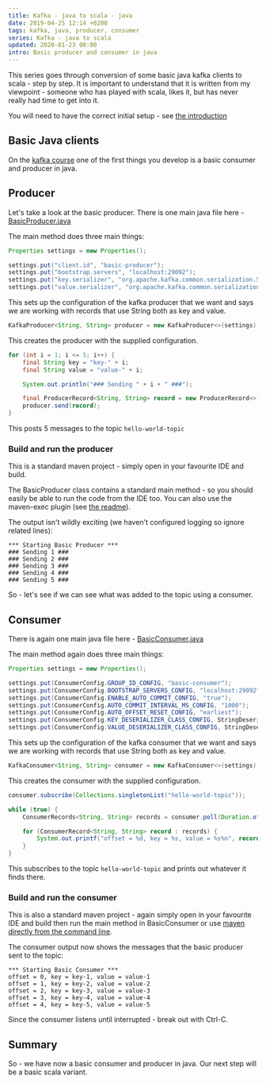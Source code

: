 ```yaml
---
title: Kafka - java to scala - java
date: 2019-04-25 12:14 +0200
tags: kafka, java, producer, consumer
series: Kafka - java to scala
updated: 2020-01-23 00:00
intro: Basic producer and consumer in java
---
```


This series goes through conversion of some basic java kafka clients to scala - step by step. It is important to understand that it is written from my viewpoint - someone who has played with scala, likes it, but has never really had time to get into it.

You will need to have the correct initial setup - see [the introduction](/2019/04/25/kafka-java-to-scala-introduction/)

## Basic Java clients

On the [kafka course](https://www.confluent.io/training/) one of the first things you develop is a basic consumer and producer in java.

## Producer

Let's take a look at the basic producer. There is one main java file here - [BasicProducer.java](https://github.com/chrissearle/kafka-java-to-scala/blob/master/java-starter/producer/src/main/java/net/chrissearle/kafka/BasicProducer.java)

The main method does three main things:

```java
Properties settings = new Properties();

settings.put("client.id", "basic-producer");
settings.put("bootstrap.servers", "localhost:29092");
settings.put("key.serializer", "org.apache.kafka.common.serialization.StringSerializer");
settings.put("value.serializer", "org.apache.kafka.common.serialization.StringSerializer");
```

This sets up the configuration of the kafka producer that we want and says we are working with records that use String both as key and value.

```java
KafkaProducer<String, String> producer = new KafkaProducer<>(settings);
```

This creates the producer with the supplied configuration.

```java
for (int i = 1; i <= 5; i++) {
    final String key = "key-" + i;
    final String value = "value-" + i;

    System.out.println("### Sending " + i + " ###");

    final ProducerRecord<String, String> record = new ProducerRecord<>(TOPIC, key, value);
    producer.send(record);
}
```

This posts 5 messages to the topic `hello-world-topic`

### Build and run the producer

This is a standard maven project - simply open in your favourite IDE and build.

The BasicProducer class contains a standard main method - so you should easily be able to run the code from the IDE too. You can also use the maven-exec plugin (see [the readme](https://github.com/chrissearle/kafka-java-to-scala/blob/master/java-starter/producer/README.md)).

The output isn't wildly exciting (we haven't configured logging so ignore related lines):

```
*** Starting Basic Producer ***
### Sending 1 ###
### Sending 2 ###
### Sending 3 ###
### Sending 4 ###
### Sending 5 ###
```

So - let's see if we can see what was added to the topic using a consumer.

## Consumer

There is again one main java file here - [BasicConsumer.java](https://github.com/chrissearle/kafka-java-to-scala/blob/master/java-starter/consumer/src/main/java/net/chrissearle/kafka/BasicConsumer.java)

The main method again does three main things:

```java
Properties settings = new Properties();

settings.put(ConsumerConfig.GROUP_ID_CONFIG, "basic-consumer");
settings.put(ConsumerConfig.BOOTSTRAP_SERVERS_CONFIG, "localhost:29092");
settings.put(ConsumerConfig.ENABLE_AUTO_COMMIT_CONFIG, "true");
settings.put(ConsumerConfig.AUTO_COMMIT_INTERVAL_MS_CONFIG, "1000");
settings.put(ConsumerConfig.AUTO_OFFSET_RESET_CONFIG, "earliest");
settings.put(ConsumerConfig.KEY_DESERIALIZER_CLASS_CONFIG, StringDeserializer.class);
settings.put(ConsumerConfig.VALUE_DESERIALIZER_CLASS_CONFIG, StringDeserializer.class);
```

This sets up the configuration of the kafka consumer that we want and says we are working with records that use String both as key and value.

```java
KafkaConsumer<String, String> consumer = new KafkaConsumer<>(settings);
```

This creates the consumer with the supplied configuration.

```java
consumer.subscribe(Collections.singletonList("hello-world-topic"));

while (true) {
    ConsumerRecords<String, String> records = consumer.poll(Duration.ofMillis(100));

    for (ConsumerRecord<String, String> record : records) {
        System.out.printf("offset = %d, key = %s, value = %s%n", record.offset(), record.key(),record.value());
    }
}
```

This subscribes to the topic `hello-world-topic` and prints out whatever it finds there.

### Build and run the consumer

This is also a standard maven project - again simply open in your favourite IDE and build then run the main method in BasicConsumer or use [maven directly from the command line](https://github.com/chrissearle/kafka-java-to-scala/blob/master/java-starter/consumer/README.md).

The consumer output now shows the messages that the basic producer sent to the topic:

```
*** Starting Basic Consumer ***
offset = 0, key = key-1, value = value-1
offset = 1, key = key-2, value = value-2
offset = 2, key = key-3, value = value-3
offset = 3, key = key-4, value = value-4
offset = 4, key = key-5, value = value-5
```

Since the consumer listens until interrupted - break out with Ctrl-C.

## Summary

So - we have now a basic consumer and producer in java. Our next step will be a basic scala variant.
